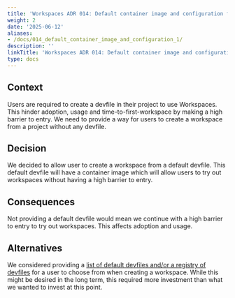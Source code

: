 ```yaml
---
title: 'Workspaces ADR 014: Default container image and configuration for Workspaces'
weight: 2
date: '2025-06-12'
aliases:
- /docs/014_default_container_image_and_configuration_1/
description: ''
linkTitle: 'Workspaces ADR 014: Default container image and configuration for Workspaces'
type: docs
---
```


## Context

Users are required to create a devfile in their project to use Workspaces.
This hinder adoption, usage and time-to-first-workspace by making a high barrier to entry.
We need to provide a way for users to create a workspace from a project without any devfile.

## Decision

We decided to allow user to create a workspace from a default devfile.
This default devfile will have a container image which will allow users to try out workspaces
without having a high barrier to entry.

## Consequences

Not providing a default devfile would mean we continue with a high barrier to entry to try out workspaces.
This affects adoption and usage.

## Alternatives

We considered providing a [list of default devfiles and/or a registry of devfiles](https://gitlab.com/groups/gitlab-org/-/epics/14113#note_2013471216)
for a user to choose from when creating a workspace.
While this might be desired in the long term, this required more investment than what we wanted to invest at this point.
